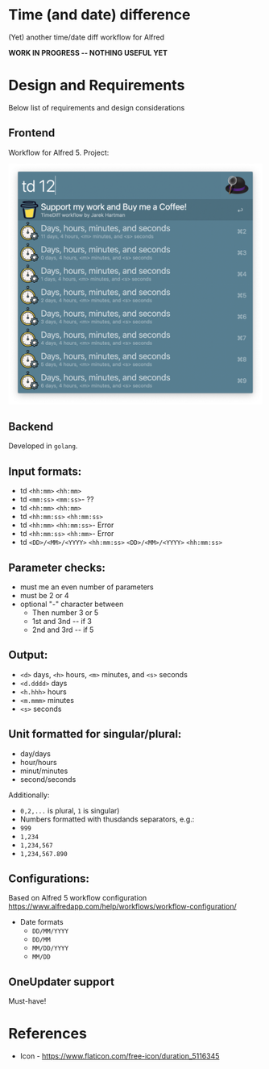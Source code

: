 # Time (and date) difference
(Yet) another time/date diff workflow for Alfred

**WORK IN PROGRESS -- NOTHING USEFUL YET**

# Design and Requirements

Below list of requirements and design considerations

## Frontend

Workflow for Alfred 5. Project:

![alt text](img/Project.png)

## Backend

Developed in `golang`.

## Input formats:
- td `<hh:mm>` `<hh:mm>`
- td `<mm:ss>` `<mm:ss>`- ??
- td `<hh:mm>` `<hh:mm>`
- td `<hh:mm:ss>` `<hh:mm:ss>`
- td `<hh:mm>` `<hh:mm:ss>`- Error
- td `<hh:mm:ss>` `<hh:mm>`- Error
- td `<DD>/<MM>/<YYYY>` `<hh:mm:ss>` `<DD>/<MM>/<YYYY>` `<hh:mm:ss>`

## Parameter checks:
- must me an even number of parameters
- must be 2 or 4
- optional "-" character between
    - Then number 3 or 5
    - 1st and 3nd -- if 3
    - 2nd and 3rd -- if 5

## Output:
- `<d>` days, `<h>` hours, `<m>` minutes, and `<s>` seconds
- `<d.dddd>` days
- `<h.hhh>` hours
- `<m.mmm>` minutes
- `<s>` seconds

## Unit formatted for singular/plural:
- day/days
- hour/hours
- minut/minutes
- second/seconds

Additionally:
- `0,2,...` is plural, `1` is singular)
- Numbers formatted with thusdands separators, e.g.:
- `999`
- `1,234`
- `1,234,567`
- `1,234,567.890`

## Configurations:

Based on Alfred 5 workflow configuration https://www.alfredapp.com/help/workflows/workflow-configuration/

- Date formats
    - `DD/MM/YYYY`
    - `DD/MM`
    - `MM/DD/YYYY`
    - `MM/DD`

## OneUpdater support

Must-have!

# References
* Icon - https://www.flaticon.com/free-icon/duration_5116345
